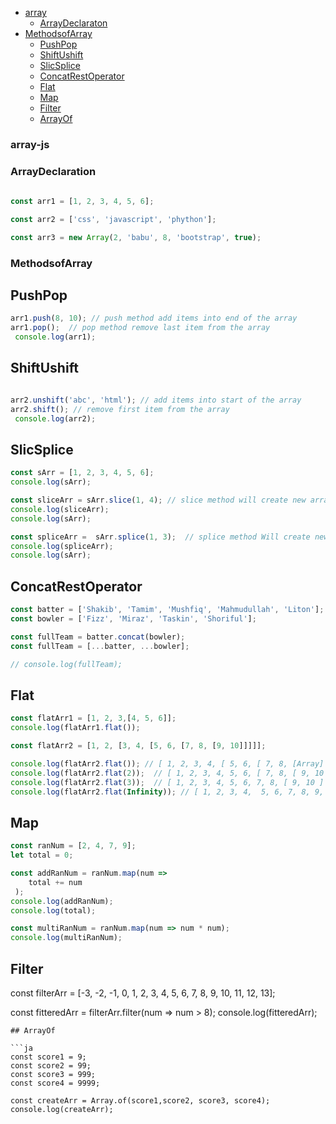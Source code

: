
- [array](#array)
  - [ArrayDeclaraton](#ArrayDeclaraton)
- [MethodsofArray](#MethodsofArray)
  - [PushPop](#PushPop)
  - [ShiftUshift](#ShiftUshift)
  - [SlicSplice](#SlicSplice)
  - [ConcatRestOperator](#ConcatRestOperator)
  - [Flat](#Flat)
  - [Map](#Map)
  - [Filter](#Filter)
  - [ArrayOf](#ArrayOf)

### array-js

### ArrayDeclaration

```js
  
const arr1 = [1, 2, 3, 4, 5, 6];

const arr2 = ['css', 'javascript', 'phython'];

const arr3 = new Array(2, 'babu', 8, 'bootstrap', true);

```

### MethodsofArray

## PushPop
```js
arr1.push(8, 10); // push method add items into end of the array
arr1.pop();  // pop method remove last item from the array
 console.log(arr1);
```

## ShiftUshift
```js

arr2.unshift('abc', 'html'); // add items into start of the array
arr2.shift(); // remove first item from the array
 console.log(arr2);
```
## SlicSplice

```js
const sArr = [1, 2, 3, 4, 5, 6];
console.log(sArr);

const sliceArr = sArr.slice(1, 4); // slice method will create new array but orginial will remain same
console.log(sliceArr);
console.log(sArr);

const spliceArr =  sArr.splice(1, 3);  // splice method Will create new array and items are also remove from the original array
console.log(spliceArr);
console.log(sArr);

```

## ConcatRestOperator

```js
const batter = ['Shakib', 'Tamim', 'Mushfiq', 'Mahmudullah', 'Liton'];
const bowler = ['Fizz', 'Miraz', 'Taskin', 'Shoriful'];

const fullTeam = batter.concat(bowler);
const fullTeam = [...batter, ...bowler];

// console.log(fullTeam);
```
## Flat

```js
const flatArr1 = [1, 2, 3,[4, 5, 6]];
console.log(flatArr1.flat());

const flatArr2 = [1, 2, [3, 4, [5, 6, [7, 8, [9, 10]]]]];

console.log(flatArr2.flat()); // [ 1, 2, 3, 4, [ 5, 6, [ 7, 8, [Array] ] ] ]
console.log(flatArr2.flat(2));  // [ 1, 2, 3, 4, 5, 6, [ 7, 8, [ 9, 10 ] ] ]
console.log(flatArr2.flat(3));  // [ 1, 2, 3, 4, 5, 6, 7, 8, [ 9, 10 ] ]
console.log(flatArr2.flat(Infinity)); // [ 1, 2, 3, 4,  5, 6, 7, 8, 9, 10 ]
```
## Map

```js
const ranNum = [2, 4, 7, 9];
let total = 0;

const addRanNum = ranNum.map(num => 
    total += num 
 );
console.log(addRanNum);
console.log(total);

const multiRanNum = ranNum.map(num => num * num);
console.log(multiRanNum);
```
## Filter
const filterArr = [-3, -2, -1, 0, 1, 2, 3, 4, 5, 6, 7, 8, 9, 10, 11, 12, 13];

const fitteredArr = filterArr.filter(num => num > 8);
console.log(fitteredArr);
```
## ArrayOf

```ja
const score1 = 9;
const score2 = 99;
const score3 = 999;
const score4 = 9999;

const createArr = Array.of(score1,score2, score3, score4);
console.log(createArr);

```
